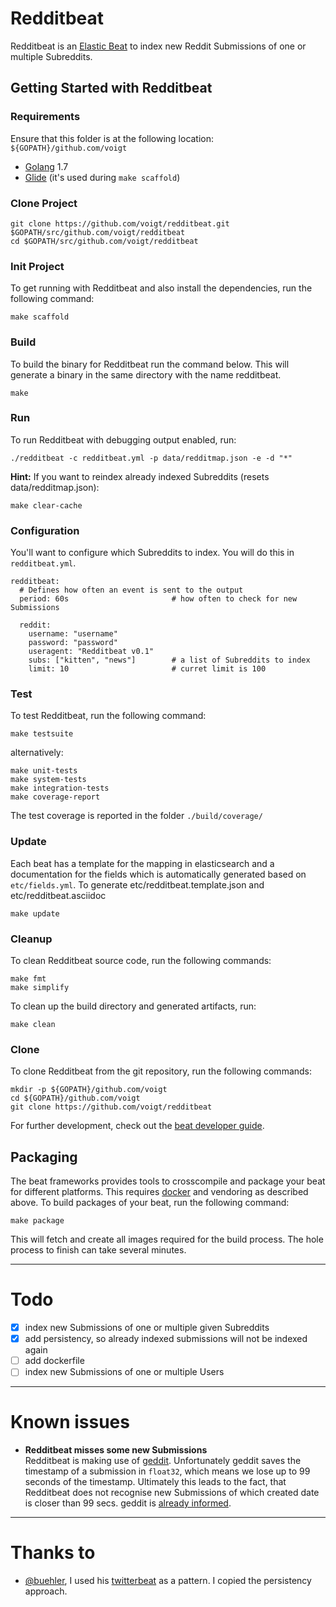 # Redditbeat

Redditbeat is an [Elastic Beat](https://github.com/elastic/beats) to index new Reddit Submissions of one or multiple Subreddits.

## Getting Started with Redditbeat

### Requirements

Ensure that this folder is at the following location: `${GOPATH}/github.com/voigt`

* [Golang](https://golang.org/dl/) 1.7
* [Glide](https://github.com/Masterminds/glide) (it's used during `make scaffold`)

### Clone Project

```
git clone https://github.com/voigt/redditbeat.git $GOPATH/src/github.com/voigt/redditbeat
cd $GOPATH/src/github.com/voigt/redditbeat
```

### Init Project
To get running with Redditbeat and also install the
dependencies, run the following command:

```
make scaffold
```

### Build

To build the binary for Redditbeat run the command below. This will generate a binary
in the same directory with the name redditbeat.

```
make
```


### Run

To run Redditbeat with debugging output enabled, run:

```
./redditbeat -c redditbeat.yml -p data/redditmap.json -e -d "*"
```

**Hint:** If you want to reindex already indexed Subreddits (resets data/redditmap.json):

```
make clear-cache
```

### Configuration

You'll want to configure which Subreddits to index. You will do this in `redditbeat.yml`.

```
redditbeat:
  # Defines how often an event is sent to the output
  period: 60s                       # how often to check for new Submissions

  reddit:
    username: "username"
    password: "password"
    useragent: "Redditbeat v0.1"
    subs: ["kitten", "news"]        # a list of Subreddits to index
    limit: 10                       # curret limit is 100
```


### Test

To test Redditbeat, run the following command:

```
make testsuite
```

alternatively:
```
make unit-tests
make system-tests
make integration-tests
make coverage-report
```

The test coverage is reported in the folder `./build/coverage/`

### Update

Each beat has a template for the mapping in elasticsearch and a documentation for the fields
which is automatically generated based on `etc/fields.yml`.
To generate etc/redditbeat.template.json and etc/redditbeat.asciidoc

```
make update
```


### Cleanup

To clean  Redditbeat source code, run the following commands:

```
make fmt
make simplify
```

To clean up the build directory and generated artifacts, run:

```
make clean
```


### Clone

To clone Redditbeat from the git repository, run the following commands:

```
mkdir -p ${GOPATH}/github.com/voigt
cd ${GOPATH}/github.com/voigt
git clone https://github.com/voigt/redditbeat
```


For further development, check out the [beat developer guide](https://www.elastic.co/guide/en/beats/libbeat/current/new-beat.html).


## Packaging

The beat frameworks provides tools to crosscompile and package your beat for different platforms. This requires [docker](https://www.docker.com/) and vendoring as described above. To build packages of your beat, run the following command:

```
make package
```

This will fetch and create all images required for the build process. The hole process to finish can take several minutes.

---

# Todo

* [x] index new Submissions of one or multiple given Subreddits
* [x] add persistency, so already indexed submissions will not be indexed again
* [ ] add dockerfile
* [ ] index new Submissions of one or multiple Users

---

# Known issues

* **Redditbeat misses some new Submissions**  
Redditbeat is making use of [geddit](https://github.com/jzelinskie/geddit). Unfortunately geddit saves the timestamp of a submission in `float32`, which means we lose up to 99 seconds of the timestamp. Ultimately this leads to the fact, that Redditbeat does not recognise new Submissions of which created date is closer than 99 secs. geddit is [already informed](https://github.com/jzelinskie/geddit/issues/25).  

---

# Thanks to

* [@buehler](https://github.com/buehler), I used his [twitterbeat](https://github.com/buehler/twitterbeat) as a pattern. I copied the persistency approach.
